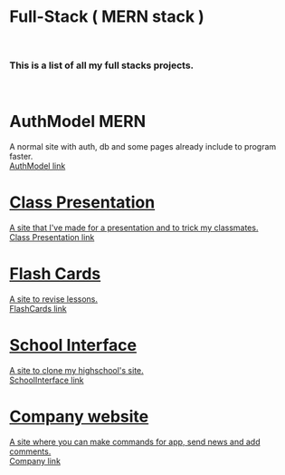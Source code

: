 ﻿# Full-Stack ( MERN stack )
 
<br><h3>This is a list of all my full stacks projects.</h3></br>

# AuthModel MERN
 
A normal site with auth, db and some pages already include to program faster.
<br><a href="https://github.com/ooo-dev-code/AuthMERNModel"> AuthModel link</br>

# Class Presentation

A site that I've made for a presentation and to trick my classmates.
<br><a href="https://github.com/ooo-dev-code/ClassPresentation"> Class Presentation link</br>

# Flash Cards

A site to revise lessons.
<br><a href="https://github.com/ooo-dev-code/FlashCards"> FlashCards link</br>

# School Interface

A site to clone my highschool's site.
<br><a href="https://github.com/ooo-dev-code/SchoolInterface"> SchoolInterface link</br>

# Company website
 
A site where you can make commands for app, send news and add comments.
<br><a href="https://github.com/ooo-dev-code/AuthMERNModel"> Company link</br>





